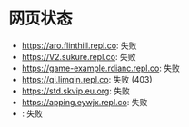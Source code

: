 # 网页状态
- https://aro.flinthill.repl.co: 失败
- https://V2.sukure.repl.co: 失败
- https://game-example.rdianc.repl.co: 失败
- https://qi.limqin.repl.co: 失败 (403)
- https://std.skvip.eu.org: 失败
- https://apping.eywjx.repl.co: 失败
- : 失败

